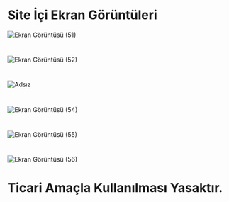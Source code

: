 # Site İçi Ekran Görüntüleri
![Ekran Görüntüsü (51)](https://user-images.githubusercontent.com/57031420/143950347-83cc8591-104b-4e0d-b279-9673c47c778e.png)
#
![Ekran Görüntüsü (52)](https://user-images.githubusercontent.com/57031420/143950728-7d310a3d-d6a8-4ae5-b848-7bef01342c14.png)
#
![Adsız](https://user-images.githubusercontent.com/57031420/143950907-e11c002e-3a06-443d-be91-88438d057c49.png)
#
![Ekran Görüntüsü (54)](https://user-images.githubusercontent.com/57031420/143950985-8f73e9f6-d0b1-40a9-91b1-118dd54bd212.png)
#
![Ekran Görüntüsü (55)](https://user-images.githubusercontent.com/57031420/143951034-921e5bfc-2dd0-4859-bf15-cfd719068d53.png)
#
![Ekran Görüntüsü (56)](https://user-images.githubusercontent.com/57031420/143951073-84c417f3-373f-4abe-8200-74a559ccee13.png)
# Ticari Amaçla Kullanılması Yasaktır.
